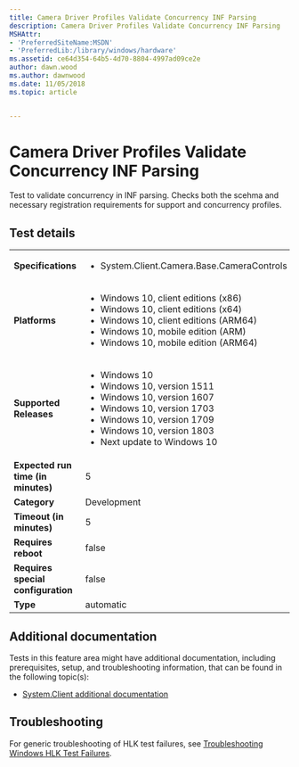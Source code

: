 ```yaml
---
title: Camera Driver Profiles Validate Concurrency INF Parsing
description: Camera Driver Profiles Validate Concurrency INF Parsing
MSHAttr:
- 'PreferredSiteName:MSDN'
- 'PreferredLib:/library/windows/hardware'
ms.assetid: ce64d354-64b5-4d70-8804-4997ad09ce2e
author: dawn.wood
ms.author: dawnwood
ms.date: 11/05/2018
ms.topic: article


---
```


# <span id="p_hlk_test.108d17c4-203e-4f25-abff-fa088427f974"></span>Camera Driver Profiles Validate Concurrency INF Parsing


Test to validate concurrency in INF parsing. Checks both the scehma and necessary registration requirements for support and concurrency profiles.

## Test details

|||
|---|---|
| **Specifications**  | <ul><li>System.Client.Camera.Base.CameraControls</li></ul> |  
| **Platforms**   | <ul><li>Windows 10, client editions (x86)</li><li>Windows 10, client editions (x64)</li><li>Windows 10, client editions (ARM64)</li><li>Windows 10, mobile edition (ARM)</li><li>Windows 10, mobile edition (ARM64)</li></ul> |
| **Supported Releases** | <ul><li>Windows 10</li><li>Windows 10, version 1511</li><li>Windows 10, version 1607</li><li>Windows 10, version 1703</li><li>Windows 10, version 1709</li><li>Windows 10, version 1803</li><li>Next update to Windows 10</li></ul> |
|**Expected run time (in minutes)**| 5 |
|**Category**| Development |
|**Timeout (in minutes)**| 5 |
|**Requires reboot**| false |
|**Requires special configuration**| false |
|**Type**| automatic |



## <span id="Additional_documentation"></span><span id="additional_documentation"></span><span id="ADDITIONAL_DOCUMENTATION"></span>Additional documentation


Tests in this feature area might have additional documentation, including prerequisites, setup, and troubleshooting information, that can be found in the following topic(s):

-   [System.Client additional documentation](system-client-additional-documentation.md)

## <span id="Troubleshooting"></span><span id="troubleshooting"></span><span id="TROUBLESHOOTING"></span>Troubleshooting


For generic troubleshooting of HLK test failures, see [Troubleshooting Windows HLK Test Failures](../user/troubleshooting-windows-hlk-test-failures.md).











